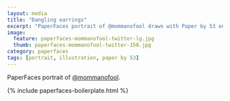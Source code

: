 ```yaml
---
layout: media
title: "Dangling earrings"
excerpt: "PaperFaces portrait of @mommanofool drawn with Paper by 53 on an iPad."
image: 
  feature: paperfaces-mommanofool-twitter-lg.jpg
  thumb: paperfaces-mommanofool-twitter-150.jpg
category: paperfaces
tags: [portrait, illustration, paper by 53]
---
```


PaperFaces portrait of [@mommanofool](http://twitter.com/mommanofool).

{% include paperfaces-boilerplate.html %}